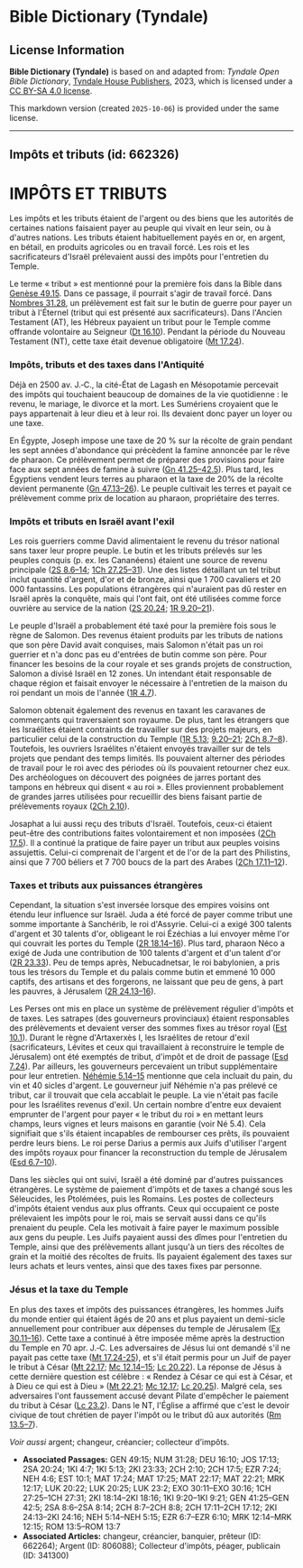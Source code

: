 # Bible Dictionary (Tyndale)

## License Information

**Bible Dictionary (Tyndale)** is based on and adapted from: _Tyndale Open Bible Dictionary_, [Tyndale House Publishers](https://tyndaleopenresources.com/), 2023, which is licensed under a [CC BY-SA 4.0 license](https://creativecommons.org/licenses/by-sa/4.0/legalcode.en).

This markdown version (created `2025-10-06`) is provided under the same license.



--------------------------------

## Impôts et tributs (id: 662326)

IMPÔTS ET TRIBUTS
=================

Les impôts et les tributs étaient de l'argent ou des biens que les autorités de certaines nations faisaient payer au peuple qui vivait en leur sein, ou à d'autres nations. Les tributs étaient habituellement payés en or, en argent, en bétail, en produits agricoles ou en travail forcé. Les rois et les sacrificateurs d'Israël prélevaient aussi des impôts pour l'entretien du Temple.

Le terme « tribut » est mentionné pour la première fois dans la Bible dans [Genèse 49\.15](https://ref.ly/Gen49:15). Dans ce passage, il pourrait s'agir de travail forcé. Dans [Nombres 31\.28](https://ref.ly/Num31:28), un prélèvement est fait sur le butin de guerre pour payer un tribut à l'Éternel (tribut qui est présenté aux sacrificateurs). Dans l'Ancien Testament (AT), les Hébreux payaient un tribut pour le Temple comme offrande volontaire au Seigneur ([Dt 16\.10](https://ref.ly/Deut16:10)). Pendant la période du Nouveau Testament (NT), cette taxe était devenue obligatoire ([Mt 17\.24](https://ref.ly/Matt17:24)).

### Impôts, tributs et des taxes dans l'Antiquité

Déjà en 2500 av. J.‑C., la cité\-État de Lagash en Mésopotamie percevait des impôts qui touchaient beaucoup de domaines de la vie quotidienne : le revenu, le mariage, le divorce et la mort. Les Sumériens croyaient que le pays appartenait à leur dieu et à leur roi. Ils devaient donc payer un loyer ou une taxe.

En Égypte, Joseph impose une taxe de 20 % sur la récolte de grain pendant les sept années d'abondance qui précèdent la famine annoncée par le rêve de pharaon. Ce prélèvement permet de préparer des provisions pour faire face aux sept années de famine à suivre ([Gn 41\.25–42\.5](https://ref.ly/Gen41:25-Gen42:5)). Plus tard, les Égyptiens vendent leurs terres au pharaon et la taxe de 20% de la récolte devient permanente ([Gn 47\.13–26](https://ref.ly/Gen47:13-Gen47:26)). Le peuple cultivait les terres et payait ce prélèvement comme prix de location au pharaon, propriétaire des terres.

### Impôts et tributs en Israël avant l'exil

Les rois guerriers comme David alimentaient le revenu du trésor national sans taxer leur propre peuple. Le butin et les tributs prélevés sur les peuples conquis (p. ex. les Cananéens) étaient une source de revenu principale ([2S 8\.6–14](https://ref.ly/2Sam8:6-2Sam8:14); [1Ch 27\.25–31](https://ref.ly/1Chr27:25-1Chr27:31)). Une des listes détaillant un tel tribut inclut quantité d'argent, d'or et de bronze, ainsi que 1 700 cavaliers et 20 000 fantassins. Les populations étrangères qui n'auraient pas dû rester en Israël après la conquête, mais qui l'ont fait, ont été utilisées comme force ouvrière au service de la nation ([2S 20\.24](https://ref.ly/2Sam20:24); [1R 9\.20–21](https://ref.ly/1Kgs9:20-1Kgs9:21)).

Le peuple d'Israël a probablement été taxé pour la première fois sous le règne de Salomon. Des revenus étaient produits par les tributs de nations que son père David avait conquises, mais Salomon n'était pas un roi guerrier et n'a donc pas eu d'entrées de butin comme son père. Pour financer les besoins de la cour royale et ses grands projets de construction, Salomon a divisé Israël en 12 zones. Un intendant était responsable de chaque région et faisait envoyer le nécessaire à l'entretien de la maison du roi pendant un mois de l'année ([1R 4\.7](https://ref.ly/1Kgs4:7)).

Salomon obtenait également des revenus en taxant les caravanes de commerçants qui traversaient son royaume. De plus, tant les étrangers que les Israélites étaient contraints de travailler sur des projets majeurs, en particulier celui de la construction du Temple ([1R 5\.13](https://ref.ly/1Kgs5:13); [9\.20–21](https://ref.ly/1Kgs9:20-1Kgs9:21); [2Ch 8\.7–8](https://ref.ly/2Chr8:7-2Chr8:8)). Toutefois, les ouvriers Israélites n'étaient envoyés travailler sur de tels projets que pendant des temps limités. Ils pouvaient alterner des périodes de travail pour le roi avec des périodes où ils pouvaient retourner chez eux. Des archéologues on découvert des poignées de jarres portant des tampons en hébreux qui disent « au roi ». Elles proviennent probablement de grandes jarres utilisées pour recueillir des biens faisant partie de prélèvements royaux ([2Ch 2\.10](https://ref.ly/2Chr2:10)).

Josaphat a lui aussi reçu des tributs d'Israël. Toutefois, ceux\-ci étaient peut\-être des contributions faites volontairement et non imposées ([2Ch 17\.5](https://ref.ly/2Chr17:5)). Il a continué la pratique de faire payer un tribut aux peuples voisins assujettis. Celui\-ci comprenait de l'argent et de l'or de la part des Philistins, ainsi que 7 700 béliers et 7 700 boucs de la part des Arabes ([2Ch 17\.11–12](https://ref.ly/2Chr17:11-2Chr17:12)). 

### Taxes et tributs aux puissances étrangères

Cependant, la situation s'est inversée lorsque des empires voisins ont étendu leur influence sur Israël. Juda a été forcé de payer comme tribut une somme importante à Sanchérib, le roi d'Assyrie. Celui\-ci a exigé 300 talents d'argent et 30 talents d'or, obligeant le roi Ézéchias a lui envoyer même l'or qui couvrait les portes du Temple ([2R 18\.14–16](https://ref.ly/2Kgs18:14-2Kgs18:16)). Plus tard, pharaon Néco a exigé de Juda une contribution de 100 talents d'argent et d'un talent d'or ([2R 23\.33](https://ref.ly/2Kgs23:33)). Peu de temps après, Nebucadnetsar, le roi babylonien, a pris tous les trésors du Temple et du palais comme butin et emmené 10 000 captifs, des artisans et des forgerons, ne laissant que peu de gens, à part les pauvres, à Jérusalem ([2R 24\.13–16](https://ref.ly/2Kgs24:13-2Kgs24:16)).

Les Perses ont mis en place un système de prélèvement régulier d'impôts et de taxes. Les satrapes (des gouverneurs provinciaux) étaient responsables des prélèvements et devaient verser des sommes fixes au trésor royal ([Est 10\.1](https://ref.ly/Esth10:1)). Durant le règne d'Artaxerxès I, les Israélites de retour d'exil (sacrificateurs, Lévites et ceux qui travaillaient à reconstruire le temple de Jérusalem) ont été exemptés de tribut, d'impôt et de droit de passage ([Esd 7\.24](https://ref.ly/Ezra7:24)). Par ailleurs, les gouverneurs percevaient un tribut supplémentaire pour leur entretien. [Néhémie 5\.14–15](https://ref.ly/Neh5:14-Neh5:15) mentionne que cela incluait du pain, du vin et 40 sicles d'argent. Le gouverneur juif Néhémie n'a pas prélevé ce tribut, car il trouvait que cela accablait le peuple. La vie n'était pas facile pour les Israélites revenus d'exil. Un certain nombre d'entre eux devaient emprunter de l'argent pour payer « le tribut du roi » en mettant leurs champs, leurs vignes et leurs maisons en garantie (voir Né 5\.4\). Cela signifiait que s'ils étaient incapables de rembourser ces prêts, ils pouvaient perdre leurs biens. Le roi perse Darius a permis aux Juifs d'utiliser l'argent des impôts royaux pour financer la reconstruction du temple de Jérusalem ([Esd 6\.7–10](https://ref.ly/Ezra6:7-Ezra6:10)).

Dans les siècles qui ont suivi, Israël a été dominé par d'autres puissances étrangères. Le système de paiement d'impôts et de taxes a changé sous les Séleucides, les Ptolémées, puis les Romains. Les postes de collecteurs d'impôts étaient vendus aux plus offrants. Ceux qui occupaient ce poste prélevaient les impôts pour le roi, mais se servait aussi dans ce qu'ils prenaient du peuple. Cela les motivait à faire payer le maximum possible aux gens du peuple. Les Juifs payaient aussi des dîmes pour l'entretien du Temple, ainsi que des prélèvements allant jusqu'à un tiers des récoltes de grain et la moitié des récoltes de fruits. Ils payaient également des taxes sur leurs achats et leurs ventes, ainsi que des taxes fixes par personne.

### Jésus et la taxe du Temple

En plus des taxes et impôts des puissances étrangères, les hommes Juifs du monde entier qui étaient âgés de 20 ans et plus payaient un demi\-sicle annuellement pour contribuer aux dépenses du temple de Jérusalem ([Ex 30\.11–16](https://ref.ly/Exod30:11-Exod30:16)). Cette taxe a continué à être imposée même après la destruction du Temple en 70 apr. J.‑C. Les adversaires de Jésus lui ont demandé s'il ne payait pas cette taxe ([Mt 17\.24\-](https://ref.ly/Matt17:24)[25](https://ref.ly/Matt17:25)), et s'il était permis pour un Juif de payer le tribut à César ([Mt 22\.17](https://ref.ly/Matt22:17); [Mc 12\.14–15](https://ref.ly/Mark12:14-Mark12:15); [Lc 20\.22](https://ref.ly/Luke20:22)). La réponse de Jésus à cette dernière question est célèbre : « Rendez à César ce qui est à César, et à Dieu ce qui est à Dieu » ([Mt 22\.21](https://ref.ly/Matt22:21); [Mc 12\.17](https://ref.ly/Mark12:17); [Lc 20\.25](https://ref.ly/Luke20:25)). Malgré cela, ses adversaires l'ont faussement accusé devant Pilate d'empêcher le paiement du tribut à César ([Lc 23\.2](https://ref.ly/Luke23:2)). Dans le NT, l'Église a affirmé que c'est le devoir civique de tout chrétien de payer l'impôt ou le tribut dû aux autorités ([Rm 13\.5–7](https://ref.ly/Rom13:5-Rom13:7)).

*Voir aussi* argent; changeur, créancier; collecteur d’impôts.

* **Associated Passages:** GEN 49:15; NUM 31:28; DEU 16:10; JOS 17:13; 2SA 20:24; 1KI 4:7; 1KI 5:13; 2KI 23:33; 2CH 2:10; 2CH 17:5; EZR 7:24; NEH 4:6; EST 10:1; MAT 17:24; MAT 17:25; MAT 22:17; MAT 22:21; MRK 12:17; LUK 20:22; LUK 20:25; LUK 23:2; EXO 30:11–EXO 30:16; 1CH 27:25–1CH 27:31; 2KI 18:14–2KI 18:16; 1KI 9:20–1KI 9:21; GEN 41:25–GEN 42:5; 2SA 8:6–2SA 8:14; 2CH 8:7–2CH 8:8; 2CH 17:11–2CH 17:12; 2KI 24:13–2KI 24:16; NEH 5:14–NEH 5:15; EZR 6:7–EZR 6:10; MRK 12:14–MRK 12:15; ROM 13:5–ROM 13:7
* **Associated Articles:** changeur, créancier, banquier, prêteur (ID: 662264); Argent (ID: 806088); Collecteur d'impôts, péager, publicain (ID: 341300)

